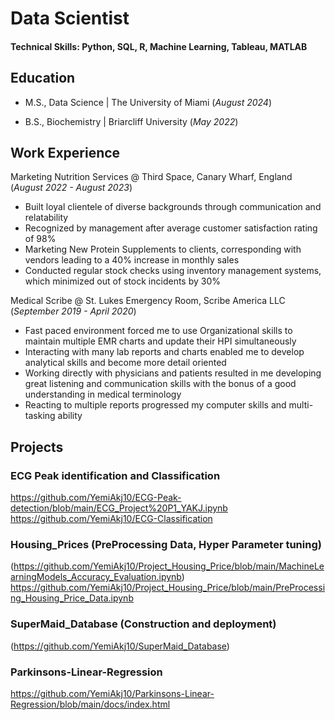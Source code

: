 # Data Scientist

#### Technical Skills: Python, SQL, R, Machine Learning, Tableau, MATLAB

## Education

- M.S., Data Science | The University of Miami (_August 2024_)

- B.S., Biochemistry | Briarcliff University (_May 2022_)

## Work Experience

Marketing Nutrition Services @ Third Space, Canary Wharf, England (_August 2022 - August 2023_)

- Built loyal clientele of diverse backgrounds through communication and relatability
- Recognized by management after average customer satisfaction rating of 98%
- Marketing New Protein Supplements to clients, corresponding with vendors leading to a 40% increase in monthly sales
- Conducted regular stock checks using inventory management systems, which minimized out of stock incidents by 30%

Medical Scribe @ St. Lukes Emergency Room, Scribe America LLC (_September 2019 - April 2020_)

- Fast paced environment forced me to use Organizational skills to maintain multiple EMR charts and update their HPI simultaneously
- Interacting with many lab reports and charts enabled me to develop analytical skills and become more detail oriented
- Working directly with physicians and patients resulted in me developing great listening and communication skills with the bonus of a good understanding in medical terminology
- Reacting to multiple reports progressed my computer skills and multi-tasking ability


## Projects

### ECG Peak identification and Classification
https://github.com/YemiAkj10/ECG-Peak-detection/blob/main/ECG_Project%20P1_YAKJ.ipynb
https://github.com/YemiAkj10/ECG-Classification
### Housing_Prices (PreProcessing Data, Hyper Parameter tuning)
(https://github.com/YemiAkj10/Project_Housing_Price/blob/main/MachineLearningModels_Accuracy_Evaluation.ipynb)
https://github.com/YemiAkj10/Project_Housing_Price/blob/main/PreProcessing_Housing_Price_Data.ipynb

### SuperMaid_Database (Construction and deployment)
(https://github.com/YemiAkj10/SuperMaid_Database)

### Parkinsons-Linear-Regression
https://github.com/YemiAkj10/Parkinsons-Linear-Regression/blob/main/docs/index.html
